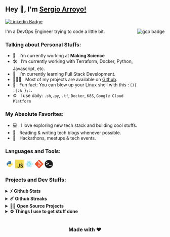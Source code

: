 ## Hey 👋, I'm [Sergio Arroyo!](https://github.com/sergioarroyop/)

[![Linkedin Badge](https://img.shields.io/badge/-LinkedIn-0e76a8?style=flat-square&logo=Linkedin&logoColor=white)](https://linkedin.com/in/sergioarroyop)

I'm a DevOps Engineer trying to code a little bit.
<a href="https://www.credential.net/f9501d58-52fc-4cf1-953e-3789ddb6941b?key=9a99c2962e05e70aff97bf6d7dbf0e55015681322e29f481248fadd6fa7864cf" target="_blank"><img align="right" height="350" src="https://templates.images.credential.net/16590181582433100721069374350922.png" alt="gcp badge"></a>

### Talking about Personal Stuffs:

- 🏢 &nbsp; I'm currently working at **Making Science**
- 🛠 &nbsp; I’m currently working with Terraform, Docker, Python, Javascript, etc.
- 🚀 &nbsp; I’m currently learning Full Stack Development.
- 👨🏻‍💻 &nbsp; Most of my projects are available on [Github](https://github.com/sergioarroyop).
- 👾 &nbsp; Fun fact: You can blow up your Linux shell with this `:(){ :|:& };:`.
- ⚙️ &nbsp; I use daily: `.sh`,`.py`, `.tf`, `Docker`, `K8S`, `Google Cloud Platform`

### My Absolute Favorites:

- 💻 &nbsp; I love exploring new tech stack and building cool stuffs.
- 📰 &nbsp; Reading & writing tech blogs whenever possible.
- 🍕 &nbsp; Hackathons, meetups & tech events.

### Languages and Tools:

<code><img height="27" src="https://raw.githubusercontent.com/github/explore/80688e429a7d4ef2fca1e82350fe8e3517d3494d/topics/python/python.png" alt="python"></code>
<code><img height="27" src="https://raw.githubusercontent.com/github/explore/80688e429a7d4ef2fca1e82350fe8e3517d3494d/topics/javascript/javascript.png" alt="javascript"></code>
<code><img height="27" src="https://raw.githubusercontent.com/github/explore/80688e429a7d4ef2fca1e82350fe8e3517d3494d/topics/react/react.png" alt="react"></code>
<code><img height="27" src="https://raw.githubusercontent.com/devicons/devicon/master/icons/git/git-original.svg" alt="git"></code>
<code><img height="27" src="https://raw.githubusercontent.com/github/explore/80688e429a7d4ef2fca1e82350fe8e3517d3494d/topics/terminal/terminal.png" alt="terminal"></code>

### Projects and Dev Stuffs:

<details>	
  <summary><b>⚡ Github Stats</b></summary>

  <br />
  <img height="180em" src="https://github-readme-stats.vercel.app/api?username=sergioarroyop&show_icons=true&hide_border=true&&count_private=true&include_all_commits=true" />
  <img height="180em" src="https://github-readme-stats.vercel.app/api/top-langs/?username=sergioarroyop&exclude_repo=KNN-Image-Classification&show_icons=true&hide_border=true&layout=compact&langs_count=8"/>
</details>

<details>	
  <summary><b>☄️ Github Streaks</b></summary>

  <br />
  <img height="180em" src="https://github-readme-streak-stats.herokuapp.com/?user=sergioarroyop&hide_border=true" />
</details>

<details>
  <summary><b>🧑‍🚀 Open Source Projects</b></summary>

  <br />
  <table>
    <thead align="center">
      <tr border: none;>
        <td><b>💻 Projects</b></td>
        <td><b>🌟 Stars</b></td>
        <td><b>🍴 Forks</b></td>
        <td><b>🐛 Issues</b></td>
        <td><b>🔔 Pull Requests</b></td>
        <td><b>👨‍💻 Language</b></td>
      </tr>
    </thead>
    <tbody>
      <tr>
	<td><a href="https://github.com/sergioarroyop/dockergram"><b>🤖 DockerGram</b></a></td>
        <td><img alt="Stars" src="https://img.shields.io/github/stars/sergioarroyop/TradeByte?style=flat-square&labelColor=343b41"/></td>
        <td><img alt="Forks" src="https://img.shields.io/github/forks/sergioarroyop/TradeByte?style=flat-square&labelColor=343b41"/></td>
        <td><img alt="Issues" src="https://img.shields.io/github/issues/sergioarroyop/TradeByte?style=flat-square"/></td>
        <td><img alt="Pull Requests" src="https://img.shields.io/github/issues-pr/sergioarroyop/TradeByte?style=flat-square"/></td>
        <td><img alt="Language" src="https://img.shields.io/github/languages/top/sergioarroyop/TradeByte?label=python&style=flat-square"/></td>
      </tr>
    </tbody>
  </table>
  <br />
</details>
 
<details>	
  <br />
  <summary><b>⚙️ Things I use to get stuff done</b></summary>
  	<ul>
  	  <li><b>OS:</b> Kubuntu 22.04</li>
	    <li><b>CPU: </b> i7 12700K</li>
  	  <li><b>Browser: </b> Google Chrome</li>
	    <li><b>Terminal: </b> ZSH: Oh My Zsh</li>
	    <li><b>Code Editor:</b> VSCode - NeoVim.</li>
	    <li><b>To Stay Updated:</b> Dev.to, Medium, Linkedin and Twitter.</li>
	    <br />
	</ul>	
</details>

#

<div align="center">

### Made with ❤️

</div>
